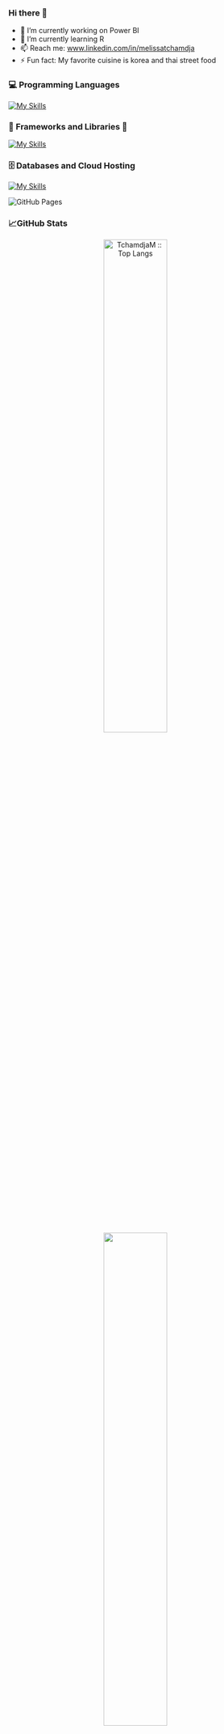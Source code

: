 ### Hi there 👋

<!--
**TchamdjaM/TchamdjaM** is a ✨ _special_ ✨ repository because its `README.md` (this file) appears on your GitHub profile.

Here are some ideas to get you started:-->

- 🔭 I’m currently working on Power BI
- 🌱 I’m currently learning R
- 📫 Reach me: www.linkedin.com/in/melissatchamdja
- ⚡ Fun fact: My favorite cuisine is korea and thai street food



### :computer: Programming Languages


[![My Skills](https://skillicons.dev/icons?i=html,css,php,python,js,r,cs)](https://skillicons.dev)


### :toolbox: Frameworks and Libraries 👋

[![My Skills](https://skillicons.dev/icons?i=symfony,bootstrap,figma)](https://skillicons.dev)


### 🗄️ Databases and Cloud Hosting 
 
[![My Skills](https://skillicons.dev/icons?i=mysql,mongodb)](https://skillicons.dev)

<img alt="GitHub Pages" src="https://img.shields.io/badge/GitHub%20Pages-%23327FC7.svg?logo=github&logoColor=white">


### 📈GitHub Stats

<p align="center">
  <a href="https://github.com/TchamdjaM/">
  <img width="50%" src="https://github-readme-stats.vercel.app/api/top-langs/?username=TchamdjaM&langs_count=6&theme=white&layout=compact&hide_border=true" alt="TchamdjaM :: Top Langs" /></a>
</p>
<p align="center">
  <a href="https://github.com/TchamdjaM/">
  <img width="50%" src="https://github-readme-stats.vercel.app/api?username=TchamdjaM&show_icons=true&theme=white&hide_border=true"/><br>
</p>
<p align="center">
  <img width="50%" src="https://github-readme-streak-stats.herokuapp.com/?user=TchamdjaM&theme=white&hide_border=true" />
  </a>
</p>

<h2 align="center">📈 My current activity graph</h2>
<a href="https://github.com/TchamdjaM/github-readme-activity-graph">
    <img alt="TchamdjaM's Activity Graph" src="https://activity-graph.herokuapp.com/graph/?username=TchamdjaM&bg_color=000&color=fff&line=00E676&point=fff&hide_border=true" />
</a>


